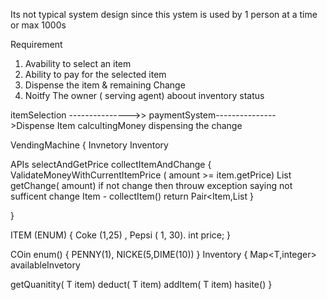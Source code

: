 Its not typical system design since this ystem is used by 1 person at a time or max 1000s

Requirement
1) Avability to select an item
2) Ability to pay for the selected item
3) Dispense the item & remaining Change
4) Noitfy The owner ( serving agent) aboout inventory status



itemSelection --------------->> paymentSystem--------------->Dispense Item
                      calcultingMoney      dispensing the change


VendingMachine
{
Invnetory<Item>
Inventory<Coin>

APIs
selectAndGetPrice
collectItemAndChange
{
ValidateMoneyWithCurrentItemPrice ( amount >= item.getPrice)
List<Coin> getChange( amount) if not change then throuw exception saying not sufficent change
Item - collectItem()
return Pair<Item,List<Coin>
}

}

ITEM (ENUM)
{
Coke (1,25) , Pepsi ( 1, 30).
int price;
}

COin enum()
{
PENNY(1), NICKE(5,DIME(10))
}
Inventory<T>
{
Map<T,integer> availableInvetory

getQuanitity( T item)
deduct( T item)
addItem( T item)
hasite()
}